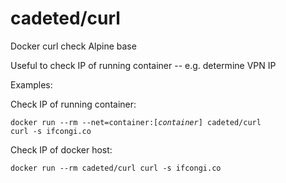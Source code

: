 # cadeted/curl
Docker curl check Alpine base

Useful to check IP of running container -- e.g. determine VPN IP

Examples:

Check IP of running container:

<code>docker run --rm --net=container:[<i>container</i>] cadeted/curl curl -s ifcongi.co</code>

Check IP of docker host:

<code>docker run --rm cadeted/curl curl -s ifcongi.co</code>
